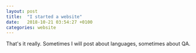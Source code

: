 ```yaml
---
layout: post
title:  "I started a website"
date:   2018-10-21 03:54:27 +0100
categories: website
---
```

That's it really. Sometimes I will post about languages, sometimes about QA.
